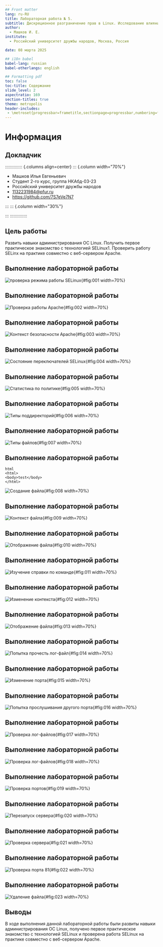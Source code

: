 ```yaml
---
## Front matter
lang: ru-RU
title: Лабораторная работа № 5. 
subtitle: Дискреционное разграничение прав в Linux. Исследование влияния дополнительных атрибутов.
author:
  - Машков И. Е.
institute:
  - Российский университет дружбы народов, Москва, Россия

date: 08 марта 2025

## i18n babel
babel-lang: russian
babel-otherlangs: english

## Formatting pdf
toc: false
toc-title: Содержание
slide_level: 2
aspectratio: 169
section-titles: true
theme: metropolis
header-includes:
 - \metroset{progressbar=frametitle,sectionpage=progressbar,numbering=fraction}
---
```


# Информация

## Докладчик

:::::::::::::: {.columns align=center}
::: {.column width="70%"}

  * Машков Илья Евгеньевич
  * Студент 2-го курс, группа НКАбд-03-23
  * Российский университет дружбы народов
  * [1132231984@pfur.ru](mailto:1132231984@pfur.ru)
  * <https://github.com/7S7eVe7N7>

:::
::: {.column width="30%"}



:::
::::::::::::::

## Цель работы

Развить навыки администрирования ОС Linux. Получить первое практическое знакомство с технологией SELinux1. Проверить работу SELinx на практике совместно с веб-сервером Apache.

## Выполнение лабораторной работы

![проверка режима работы SELinux](image/1.png){#fig:001 width=70%}

## Выполнение лабораторной работы

![Проверка работы Apache](image/2.png){#fig:002 width=70%}

## Выполнение лабораторной работы

![Контекст безопасности Apache](image/3.png){#fig:003 width=70%}

## Выполнение лабораторной работы

![Состояние переключателей SELinux](image/4.png){#fig:004 width=70%}

## Выполнение лабораторной работы

![Cтатистика по политике](image/5.png){#fig:005 width=70%}

## Выполнение лабораторной работы

![Типы поддиректорий](image/6.png){#fig:006 width=70%}

## Выполнение лабораторной работы

![Типы файлов](image/7.png){#fig:007 width=70%}

## Выполнение лабораторной работы

```
html
<html>
<body>test</body>
</html>
```

![Создание файла](image/8.png){#fig:008 width=70%}

## Выполнение лабораторной работы

![Контекст файла](image/9.png){#fig:009 width=70%}

## Выполнение лабораторной работы

![Отображение файла](image/10.png){#fig:010 width=70%}

## Выполнение лабораторной работы

![Изучение справки по команде](image/11.png){#fig:011 width=70%}

## Выполнение лабораторной работы

![Изменение контекста](image/12.png){#fig:012 width=70%}

## Выполнение лабораторной работы

![Отображение файла](image/13.png){#fig:013 width=70%}

## Выполнение лабораторной работы

![Попытка прочесть лог-файл](image/14.png){#fig:014 width=70%}

## Выполнение лабораторной работы

![Изменение порта](image/15.png){#fig:015 width=70%}

## Выполнение лабораторной работы

![Попытка прослушивания другого порта](image/16.png){#fig:016 width=70%}

## Выполнение лабораторной работы

![Проверка лог-файлов](image/17.png){#fig:017 width=70%}

## Выполнение лабораторной работы

![Проверка лог-файлов](image/18.png){#fig:018 width=70%}

## Выполнение лабораторной работы

![Проверка портов](image/19.png){#fig:019 width=70%}

## Выполнение лабораторной работы

![Перезапуск сервера](image/20.png){#fig:020 width=70%}

## Выполнение лабораторной работы

![Проверка сервера](image/21.png){#fig:021 width=70%}

## Выполнение лабораторной работы

![Проверка порта 81](image/22.png){#fig:022 width=70%}

## Выполнение лабораторной работы

![Удаление файла](image/23.png){#fig:023 width=70%}

## Выводы

В ходе выполнения данной лабораторной работы были развиты навыки администрирования ОС Linux, получено первое практическое знакомство с технологией SELinux и проверена работа SELinux на практике совместно с веб-сервером Apache.
